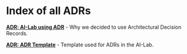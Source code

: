 # Index of all ADRs

**[ADR: AI-Lab using ADR](./adr/001-ailab-using-adr.md)** - Why we decided to use Architectural Decision Records.

**[ADR: ADR Template](./adr/001-ailab-using-adr-template.md)** - Template used for ADRs in the AI-Lab.
